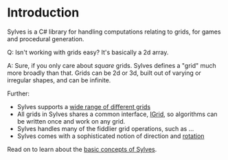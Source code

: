 # Introduction

Sylves is a C# library for handling computations relating to grids, for games and procedural generation.

Q: Isn't working with grids easy? It's basically a 2d array.

A: Sure, if you only care about *square* grids. Sylves defines a "grid" much more broadly than that. Grids can be 2d or 3d, built out of varying or irregular shapes, and can be infinite.

Further:

* Sylves supports a [wide range of different grids](all_grids.md)
* All grids in Sylves shares a common interface, [IGrid](concepts/intro.md), so algorithms can be written once and work on any grid. 
* Sylves handles many of the fiddlier grid operations, such as ...
* Sylves comes with a sophisticated notion of direction and [rotation](concepts/rotation.md)

Read on to learn about the [basic concepts of Sylves](concepts/intro.md).
